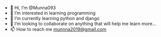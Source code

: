 - 👋 Hi, I’m @Munna093
- 👀 I’m interested in learning programming
- 🌱 I’m currently learning python and django
- 💞️ I’m looking to collaborate on anything that will help me learn more...
- 📫 How to reach me munnna2019@gmail.com

<!---
Munna093/Munna093 is a ✨ special ✨ repository because its `README.md` (this file) appears on your GitHub profile.
You can click the Preview link to take a look at your changes.
--->
